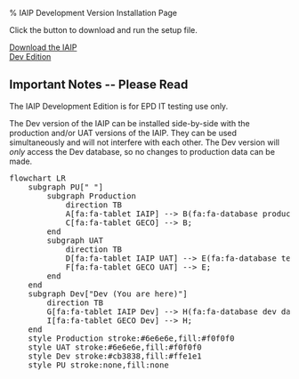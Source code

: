 % IAIP Development Version Installation Page

Click the button to download and run the setup file.

[Download the IAIP<br />Dev Edition](IaipDev.application)

## Important Notes -- Please Read

The IAIP Development Edition is for EPD IT testing use only.

The Dev version of the IAIP can be installed side-by-side with the production and/or UAT versions of the IAIP. They can be used simultaneously and will not interfere with each other. The Dev version will *only* access the Dev database, so no changes to production data can be made.

<pre class="mermaid">
flowchart LR
    subgraph PU[" "]
        subgraph Production
            direction TB
            A[fa:fa-tablet IAIP] --> B(fa:fa-database production database);
            C[fa:fa-tablet GECO] --> B;
        end
        subgraph UAT
            direction TB
            D[fa:fa-tablet IAIP UAT] --> E(fa:fa-database test database);
            F[fa:fa-tablet GECO UAT] --> E;
        end
    end
    subgraph Dev["Dev (You are here)"]
        direction TB
        G[fa:fa-tablet IAIP Dev] --> H(fa:fa-database dev database);
        I[fa:fa-tablet GECO Dev] --> H;
    end
    style Production stroke:#6e6e6e,fill:#f0f0f0
    style UAT stroke:#6e6e6e,fill:#f0f0f0
    style Dev stroke:#cb3838,fill:#ffe1e1
    style PU stroke:none,fill:none
</pre>

<script src="https://use.fontawesome.com/73014ea0c4.js"></script>
<script src="https://cdnjs.cloudflare.com/ajax/libs/mermaid/8.11.5/mermaid.min.js" integrity="sha512-LEGEAp7eSh0xL8TV4ARXWfBz3TpnIDrGT61hbqAN/xjn+CnaoNfsJzdyMSO0IYhaAom+bCs9ELiGzljsi11qjw==" crossorigin="anonymous" referrerpolicy="no-referrer"></script>
<script>mermaid.initialize({startOnLoad:true,theme:'neutral'});</script>
